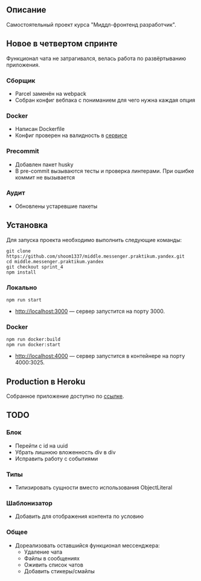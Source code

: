 ## Описание

Самостоятельный проект курса "Миддл-фронтенд разработчик".

## Новое в четвертом спринте

Функционал чата не затрагивался, велась работа по развёртыванию приложения.

### Сборщик
- Parcel заменён на webpack
- Собран конфиг вебпака с пониманием для чего нужна каждая опция

### Docker
- Написан Dockerfile
- Конфиг проверен на валидность в [сервисе](https://www.fromlatest.io/#/)

### Precommit
- Добавлен пакет husky
- В pre-commit вызываются тесты и проверка линтерами. При ошибке коммит не вызывается

### Аудит
- Обновлены устаревшие пакеты

## Установка

Для запуска проекта необходимо выполнить следующие команды:
```
git clone https://github.com/shoom1337/middle.messenger.praktikum.yandex.git
cd middle.messenger.praktikum.yandex
git checkout sprint_4
npm install
```

### Локально
```
npm run start
```
- [http://localhost:3000](http://localhost:3000) — сервер запустится на порту 3000.

### Docker
```
npm run docker:build
npm run docker:start
```
- [http://localhost:4000](http://localhost:4000) — сервер запустится в контейнере на порту 4000:3025.

## Production в Heroku

Собранное приложение доступно по [ссылке](https://fast-sea-37983.herokuapp.com/).


## TODO
### Блок
- Перейти с id на uuid
- Убрать лишнюю вложенность div в div
- Исправить работу с событиями

### Типы
- Типизировать сущности вместо использования ObjectLiteral

### Шаблонизатор
- Добавить <if> для отображения контента по условию

### Общее
- Дореализовать оставшийся функционал мессенджера:
    - Удаление чата
    - Файлы в сообщениях
    - Оживить список чатов
    - Добавить стикеры/смайлы
